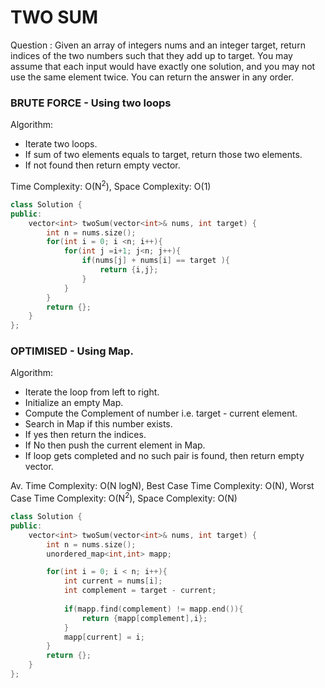 # TWO SUM

Question : Given an array of integers nums and an integer target, return indices of the two numbers such that they add up to target. You may assume that each input would have exactly one solution, and you may not use the same element twice. You can return the answer in any order.

### BRUTE FORCE - Using two loops

Algorithm: 
- Iterate two loops.
- If sum of two elements equals to target, return those two elements.
- If not found then return empty vector.

Time Complexity: O(N<sup>2</sup>), Space Complexity: O(1)
```cpp 
class Solution {
public:
    vector<int> twoSum(vector<int>& nums, int target) {
        int n = nums.size();
        for(int i = 0; i <n; i++){
            for(int j =i+1; j<n; j++){
                if(nums[j] + nums[i] == target ){
                    return {i,j};
                }
            }
        }
        return {};
    }
};
```

### OPTIMISED - Using Map.
Algorithm:
- Iterate the loop from left to right.
- Initialize an empty Map.
- Compute the Complement of number i.e. target - current element.
- Search in Map if this number exists.
- If yes then return the indices.
- If No then push the current element in Map. 
- If loop gets completed and no such pair is found, then return empty vector.

Av. Time Complexity: O(N logN), Best Case Time Complexity: O(N), Worst Case Time Complexity: O(N<sup>2</sup>), Space Complexity: O(N)
```cpp
class Solution {
public:
    vector<int> twoSum(vector<int>& nums, int target) {
        int n = nums.size();
        unordered_map<int,int> mapp;

        for(int i = 0; i < n; i++){
            int current = nums[i];
            int complement = target - current;
            
            if(mapp.find(complement) != mapp.end()){
                return {mapp[complement],i};
            }
            mapp[current] = i;
        }
        return {};
    }
};
```
